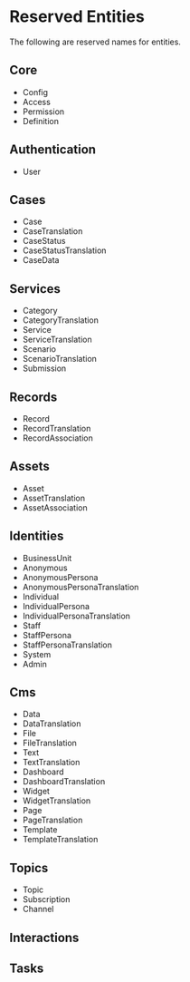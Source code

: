 # Reserved Entities

The following are reserved names for entities.

## Core

- Config
- Access
- Permission
- Definition

## Authentication

- User

## Cases

- Case
- CaseTranslation
- CaseStatus
- CaseStatusTranslation
- CaseData

## Services

- Category
- CategoryTranslation
- Service
- ServiceTranslation
- Scenario
- ScenarioTranslation
- Submission

## Records

- Record
- RecordTranslation
- RecordAssociation

## Assets

- Asset
- AssetTranslation
- AssetAssociation

## Identities

- BusinessUnit
- Anonymous
- AnonymousPersona
- AnonymousPersonaTranslation
- Individual
- IndividualPersona
- IndividualPersonaTranslation
- Staff
- StaffPersona
- StaffPersonaTranslation
- System
- Admin

## Cms

- Data
- DataTranslation
- File
- FileTranslation
- Text
- TextTranslation
- Dashboard
- DashboardTranslation
- Widget
- WidgetTranslation
- Page
- PageTranslation
- Template
- TemplateTranslation

## Topics

- Topic
- Subscription
- Channel

## Interactions

## Tasks

